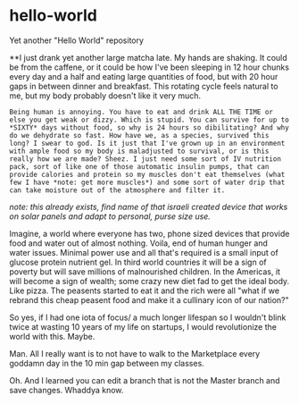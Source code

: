 # hello-world
Yet another "Hello World" repository

**I just drank yet another large matcha late. My hands are shaking. It could be from the caffene, or it could be how I've been sleeping in 12 hour chunks every day and a half and eating large quantities of food, but with 20 hour gaps in between dinner and breakfast. This rotating cycle feels natural to me, but my body probably doesn't like it very much. 
    
    Being human is annoying. You have to eat and drink ALL THE TIME or else you get weak or dizzy. Which is stupid. You can survive for up to *SIXTY* days without food, so why is 24 hours so dibilitating? And why do we dehydrate so fast. How have we, as a species, survived this long? I swear to god. Is it just that I've grown up in an environment with ample food so my body is maladjusted to survival, or is this really how we are made? Sheez. I just need some sort of IV nutrition pack, sort of like one of those automatic insulin pumps, that can provide calories and protein so my muscles don't eat themselves (what few I have *note: get more muscles*) and some sort of water drip that can take moisture out of the atmosphere and filter it.

*note: this already exists, find name of that israeli created device that works on solar panels and adapt to personal, purse size use.*

Imagine, a world where everyone has two, phone sized devices that provide food and water out of almost nothing. Voila, end of human hunger and water issues. Minimal power use and all that's required is a small input of glucose protein nutrient gel. In third world countries it will be a sign of poverty but will save millions of malnourished children. In the Americas, it will become a sign of wealth; some crazy new diet fad to get the ideal body. Like pizza. The peasents started to eat it and the rich were all "what if we rebrand this cheap peasent food and make it a cullinary icon of our nation?" 

So yes, if I had one iota of focus/ a much longer lifespan so I wouldn't blink twice at wasting 10 years of my life on startups, I would revolutionize the world with this. Maybe.

Man. All I really want is to not have to walk to the Marketplace every goddamn day in the 10 min gap between my classes. 

Oh. And I learned you can edit a branch that is not the Master branch and save changes. Whaddya know. 
